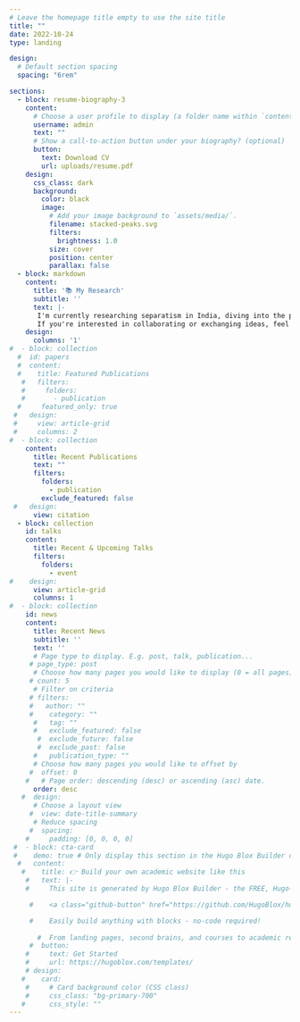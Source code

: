 ```yaml
---
# Leave the homepage title empty to use the site title
title: ""
date: 2022-10-24
type: landing

design:
  # Default section spacing
  spacing: "6rem"

sections:
  - block: resume-biography-3
    content:
      # Choose a user profile to display (a folder name within `content/authors/`)
      username: admin
      text: ""
      # Show a call-to-action button under your biography? (optional)
      button:
        text: Download CV
        url: uploads/resume.pdf
    design:
      css_class: dark
      background:
        color: black
        image:
          # Add your image background to `assets/media/`.
          filename: stacked-peaks.svg
          filters:
            brightness: 1.0
          size: cover
          position: center
          parallax: false
  - block: markdown
    content:
      title: '📚 My Research'
      subtitle: ''
      text: |-
       I'm currently researching separatism in India, diving into the political, social, and cultural factors that fuel regional separatist movements. I explore the historical context of these movements, including colonial legacies and regional inequalities, while looking at the role of identity politics, political mobilization, and state responses. My work also links separatist demands to broader issues of social justice, inequality, and cultural recognition, aiming to shed light on the complexities of nationalism and regional autonomy in India’s diverse society.
       If you're interested in collaborating or exchanging ideas, feel free to reach out! 😃 Let’s connect!
    design:
      columns: '1'
#  - block: collection
  #  id: papers
  #  content:
  #    title: Featured Publications
   #   filters:
   #     folders:
   #       - publication
  #     featured_only: true
 #   design:
 #     view: article-grid
 #     columns: 2
#  - block: collection
    content:
      title: Recent Publications
      text: ""
      filters:
        folders:
          - publication
        exclude_featured: false
 #   design:
      view: citation
  - block: collection
    id: talks
    content:
      title: Recent & Upcoming Talks
      filters:
        folders:
          - event
#    design:
      view: article-grid
      columns: 1
#  - block: collection
    id: news
    content:
      title: Recent News
      subtitle: ''
      text: ''
      # Page type to display. E.g. post, talk, publication...
     # page_type: post
      # Choose how many pages you would like to display (0 = all pages)
     # count: 5
      # Filter on criteria
     # filters:
     #   author: ""
     #    category: ""
      #   tag: ""
      #   exclude_featured: false
       #  exclude_future: false
       #  exclude_past: false
      #   publication_type: ""
      # Choose how many pages you would like to offset by
     #  offset: 0
    #   # Page order: descending (desc) or ascending (asc) date.
      order: desc
   #  design:
      # Choose a layout view
     #  view: date-title-summary
      # Reduce spacing
     #  spacing:
    #     padding: [0, 0, 0, 0]
 #  - block: cta-card
 #    demo: true # Only display this section in the Hugo Blox Builder demo site
  #   content:
   #    title: 👉 Build your own academic website like this
    #   text: |-
    #     This site is generated by Hugo Blox Builder - the FREE, Hugo-based open source website builder trusted by 250,000+ academics like you.

     #    <a class="github-button" href="https://github.com/HugoBlox/hugo-blox-builder" data-color-scheme="no-preference: light; light: light; dark: dark;" data-icon="octicon-star" data-size="large" data-show-count="true" aria-label="Star HugoBlox/hugo-blox-builder on GitHub">Star</a>

     #    Easily build anything with blocks - no-code required!
        
       #  From landing pages, second brains, and courses to academic resumés, conferences, and tech blogs.
     #  button:
    #     text: Get Started
    #     url: https://hugoblox.com/templates/
    # design:
   #    card:
    #     # Card background color (CSS class)
    #     css_class: "bg-primary-700"
   #      css_style: ""
---
```

